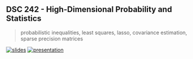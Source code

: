 ## DSC 242 - High-Dimensional Probability and Statistics
> probabilistic inequalities, least squares, lasso, covariance estimation, sparse precision matrices

[![slides](https://img.shields.io/badge/slides-PDF-red?style=flat&logo=google-slides&logoColor=white)](https://griegner.github.io/dsc242/slides.pdf)
[![presentation](https://img.shields.io/badge/presentation-VID-red?style=flat&logo=youtube&logoColor=white)](https://www.youtube.com/watch?v=H2vBrh643CE)